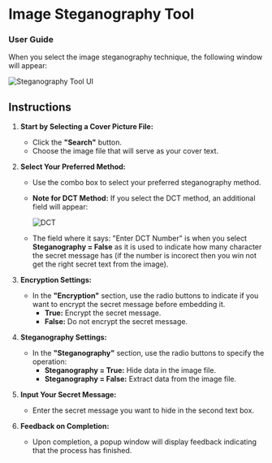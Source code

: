 # Image Steganography Tool

### User Guide

When you select the image steganography technique, the following window will appear:

![Steganography Tool UI](https://github.com/HMByteSensei/Steganografija/blob/main/UI%20Pictures/Image%20window.png?raw=true)

## Instructions

1. **Start by Selecting a Cover Picture File:**
   - Click the **"Search"** button.
   - Choose the image file that will serve as your cover text.

2. **Select Your Preferred Method:**
   - Use the combo box to select your preferred steganography method.
   - **Note for DCT Method:** If you select the DCT method, an additional field will appear:
   
     ![DCT](https://github.com/HMByteSensei/Steganografija/blob/main/UI%20Pictures/ImageDCT%20window.png?raw=true)
   
   - The field where it says: "Enter DCT Number" is when you select **Steganography = False** as it is used to indicate how many character the secret message has (if the number is incorect then you win not get the right secret text from the image).

3. **Encryption Settings:**
   - In the **"Encryption"** section, use the radio buttons to indicate if you want to encrypt the secret message before embedding it.
     - **True:** Encrypt the secret message.
     - **False:** Do not encrypt the secret message.

4. **Steganography Settings:**
   - In the **"Steganography"** section, use the radio buttons to specify the operation:
     - **Steganography = True:** Hide data in the image file.
     - **Steganography = False:** Extract data from the image file.

5. **Input Your Secret Message:**
   - Enter the secret message you want to hide in the second text box.

6. **Feedback on Completion:**
   - Upon completion, a popup window will display feedback indicating that the process has finished.

